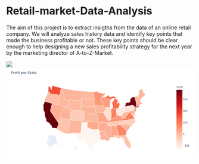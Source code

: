 # Retail-market-Data-Analysis
The aim of this project is to extract insigths from the data of an online retail company.  We will analyze sales history data and identify key points that made the business profitable or not. These key points should be clear enough to help designing a new sales profitability strategy for the next year by the marketing director of A-to-Z-Market.

![](https://github.com/Steve-Chemi/Retail-market-Data-Analysis/blob/master/Cdiscount_Project_CHEMI%20-%20Jupyter%20Notebook%20-%20Mozilla%20Firefox%202020-07-27%2003-13-58.gif)
![](https://github.com/Steve-Chemi/Retail-market-Data-Analysis/blob/master/profit.PNG)
